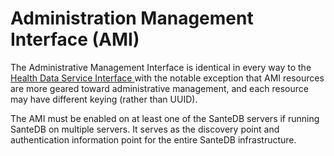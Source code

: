 # Administration Management Interface (AMI)

The Administrative Management Interface is identical in every way to the [Health Data Service Interface ](../../../../service-apis/health-data-service-interface-hdsi.md)with the notable exception that AMI resources are more geared toward administrative management, and each resource may have different keying (rather than UUID).

The AMI must be enabled on at least one of the SanteDB servers if running SanteDB on multiple servers. It serves as the discovery point and authentication information point for the entire SanteDB infrastructure.
